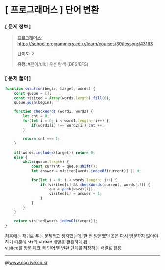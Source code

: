 # [ 프로그래머스 ] 단어 변환

### [ 문제 정보 ]
> **프로그래머스**: https://school.programmers.co.kr/learn/courses/30/lessons/43163
> 
> **난이도**: 2
>
> **유형**: #깊이/너비 우선 탐색 (DFS/BFS)


### [ 문제 풀이 ]
```JavaScript
function solution(begin, target, words) {
    const queue = [];
    const visited = Array(words.length).fill(0);
    queue.push(begin);
    
    function checkWords (word1, word2) {
        let cnt = 0;
        for(let i = 0; i < word1.length; i++) {
            if(word1[i] !== word2[i]) cnt ++;
        }
        
        return cnt === 1;
    }
    
    if(!words.includes(target)) return 0;
    else {
        while(queue.length) {
            const current = queue.shift();
            let answer = visited[words.indexOf(current)] || 0;
            
            for(let i = 0; i < words.length; i++) {
                if(!visited[i] && checkWords(current, words[i])) {
                    queue.push(words[i]);
                    visited[i] = answer + 1;
                }
            }
        }
    }
    
    return visited[words.indexOf(target)];
}
```
처음에는 재귀로 푸는 문제라고 생각했는데, 한 번 방문했던 곳은 다시 방문하지 않아야 하기 때문에 bfs와 visited 배열을 활용하게 됨<br>visited를 방문 체크 겸 단어 별 변환 단계를 저장하는 배열로 활용


---
@www.codrive.co.kr